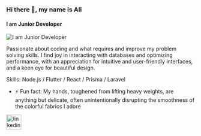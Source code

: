 ### Hi there 👋, my name is Ali
#### I am Junior Developer
![I am Junior Developer](https://postimg.cc/LgYFFzJY)

Passionate about coding and what requires and improve my problem solving skills. I find joy in interacting with databases and optimizing performance, with an appreciation for intuitive and user-friendly interfaces, and a keen eye for beautiful design.

Skills: Node.js / Flutter / React / Prisma / Laravel

- ⚡ Fun fact: My hands, toughened from lifting heavy weights, are anything but delicate, often unintentionally disrupting the smoothness of the colorful fabrics I adore 


[<img src='https://cdn.jsdelivr.net/npm/simple-icons@3.0.1/icons/linkedin.svg' alt='linkedin' height='40'>](https://www.linkedin.com/in/alisafa1/)  




